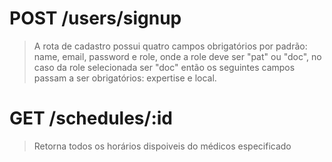 # POST /users/signup

> A rota de cadastro possui quatro campos obrigatórios por padrão: name, email, password e role, onde a role deve ser "pat" ou "doc", no caso da role selecionada ser "doc" então os seguintes campos passam a ser obrigatórios: expertise e local.

# GET /schedules/:id

> Retorna todos os horários dispoiveis do médicos especificado
